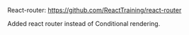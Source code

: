 React-router:   https://github.com/ReactTraining/react-router

Added react router instead of Conditional rendering.
